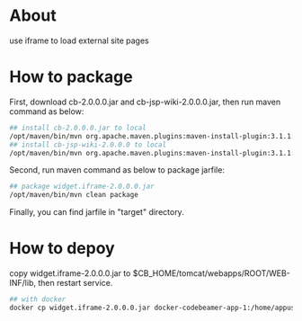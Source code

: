 # About

use iframe to load external site pages

# How to package

First, download cb-2.0.0.0.jar and cb-jsp-wiki-2.0.0.0.jar, then run maven command as below:

```bash
## install cb-2.0.0.0.jar to local
/opt/maven/bin/mvn org.apache.maven.plugins:maven-install-plugin:3.1.1:install-file  -Dfile=cb-2.0.0.0.jar -DgroupId=com.intland -DartifactId=cb-core -Dversion=2.0.0.0 -Dpackaging=jar
## install cb-jsp-wiki-2.0.0.0 to local
/opt/maven/bin/mvn org.apache.maven.plugins:maven-install-plugin:3.1.1:install-file  -Dfile=cb-jsp-wiki-2.0.0.0.jar -DgroupId=com.intland -DartifactId=cb-jsp-wiki -Dversion=2.0.0.0 -Dpackaging=jar
```

Second, run maven command as below to package jarfile:

```bash
## package widget.iframe-2.0.0.0.jar
/opt/maven/bin/mvn clean package
```

Finally, you can find jarfile in "target" directory.

# How to depoy

copy widget.iframe-2.0.0.0.jar to $CB_HOME/tomcat/webapps/ROOT/WEB-INF/lib, then restart service.

```bash
## with docker
docker cp widget.iframe-2.0.0.0.jar docker-codebeamer-app-1:/home/appuser/codebeamer/tomcat/webapps/ROOT/WEB-INF/lib
```